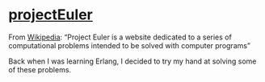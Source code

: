 # [projectEuler](https://projecteuler.net/)
From [Wikipedia](https://en.wikipedia.org/wiki/Project_Euler): “Project Euler is a website dedicated to a series of computational problems intended to be solved with computer programs”

Back when I was learning Erlang, I decided to try my hand at solving some of these problems.
